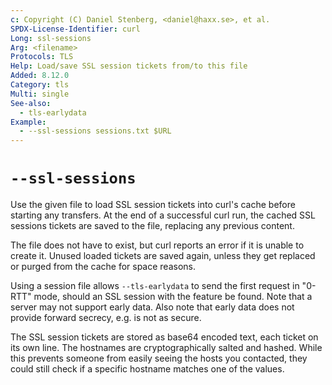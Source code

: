 ```yaml
---
c: Copyright (C) Daniel Stenberg, <daniel@haxx.se>, et al.
SPDX-License-Identifier: curl
Long: ssl-sessions
Arg: <filename>
Protocols: TLS
Help: Load/save SSL session tickets from/to this file
Added: 8.12.0
Category: tls
Multi: single
See-also:
  - tls-earlydata
Example:
  - --ssl-sessions sessions.txt $URL
---
```


# `--ssl-sessions`

Use the given file to load SSL session tickets into curl's cache before
starting any transfers. At the end of a successful curl run, the cached
SSL sessions tickets are saved to the file, replacing any previous content.

The file does not have to exist, but curl reports an error if it is
unable to create it. Unused loaded tickets are saved again, unless they
get replaced or purged from the cache for space reasons.

Using a session file allows `--tls-earlydata` to send the first request
in "0-RTT" mode, should an SSL session with the feature be found. Note that
a server may not support early data. Also note that early data does
not provide forward secrecy, e.g. is not as secure.

The SSL session tickets are stored as base64 encoded text, each ticket on
its own line. The hostnames are cryptographically salted and hashed. While
this prevents someone from easily seeing the hosts you contacted, they could
still check if a specific hostname matches one of the values.
